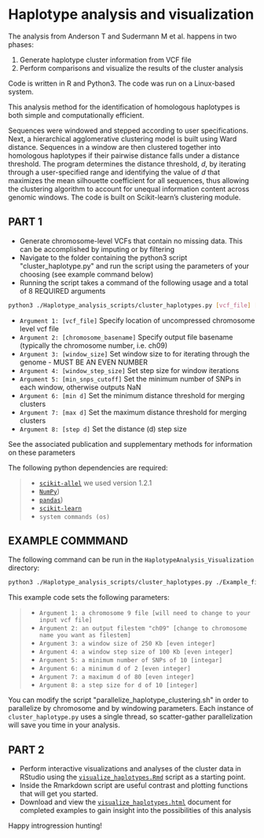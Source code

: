 # Haplotype analysis and visualization 

The analysis from Anderson T and Sudermann M et al. happens in two phases:

1) Generate haplotype cluster information from VCF file
2) Perform comparisons and visualize the results of the cluster analysis

Code is written in R and Python3. The code was run on a Linux-based system.

This analysis method for the identification of homologous haplotypes is both simple and computationally efficient. 

Sequences were windowed and stepped according to user specifications. Next, a hierarchical agglomerative clustering model is built using Ward distance. Sequences in a window are then clustered together into homologous haplotypes if their pairwise distance falls under a distance threshold. The program determines the distance threshold, *d*, by iterating through a user-specified range and identifying the value of *d* that maximizes the mean silhouette coefficient for all sequences, thus allowing the clustering algorithm to account for unequal information content across genomic windows. The code is built on Scikit-learn’s clustering module.

## PART 1
- Generate chromosome-level VCFs that contain no missing data. This can be accomplished by imputing or by filtering
- Navigate to the folder containing the python3 script "cluster_haplotype.py" and run the script using the parameters of your choosing (see example command below)
- Running the script takes a command of the following usage and a total of 8 REQUIRED arguments
```bash
python3 ./Haplotype_analysis_scripts/cluster_haplotypes.py [vcf_file] [chromosome_basename] [window_size] [window_step_size] [min_snps_cutoff] [min d] [max d] [step d]
```
-  `Argument 1: [vcf_file]` Specify location of uncompressed chromosome level vcf file
-  `Argument 2: [chromosome_basename]` Specify output file basename (typically the chromosome number, i.e. ch09) 
-  `Argument 3: [window_size]`  Set window size to for iterating through the genome - MUST BE AN EVEN NUMBER
-  `Argument 4: [window_step_size]`  Set step size for window iterations
-  `Argument 5: [min_snps_cutoff]`  Set the minimum number of SNPs in each window, otherwise outputs NaN
-  `Argument 6: [min d]`  Set the minimum distance threshold for merging clusters
-  `Argument 7: [max d]`  Set the maximum distance threshold for merging clusters
-  `Argument 8: [step d]`  Set the distance (d) step size

See the associated publication and supplementary methods for information on these parameters

The following python dependencies are required:
> - [`scikit-allel`](https://github.com/cggh/scikit-allel) we used version 1.2.1
> - [`NumPy`](https://numpy.org/)) 
> - [`pandas`](https://pandas.pydata.org/)) 
> - [`scikit-learn`](https://scikit-learn.org/stable/)
> - `system commands (os)`

## EXAMPLE COMMMAND 
The following command can be run in the `HaplotypeAnalysis_Visualization` directory:
```bash
python3 ./Haplotype_analysis_scripts/cluster_haplotypes.py ./Example_files/SL4.0ch09_subset.vcf ch09 250000 100000 10 2 80 10
```
This example code sets the following parameters:  
> - `Argument 1: a chromosome 9 file [will need to change to your input vcf file]`
> - `Argument 2: an output filestem "ch09" [change to chromosome name you want as filestem]`
> - `Argument 3: a window size of 250 Kb [even integer]`  
> - `Argument 4: a window step size of 100 Kb [even integer]`
> - `Argument 5: a minimum number of SNPs of 10 [integar]`
> - `Argument 6: a minimum d of 2 [even integer]`  
> - `Argument 7: a maximum d of 80 [even integer]`  
> - `Argument 8: a step size for d of 10 [integer]`

You can modify the script "parallelize_haplotype_clustering.sh" in order to parallelize by chromosome and by windowing parameters.
Each instance of `cluster_haplotype.py` uses a single thread, so scatter-gather parallelization will save you time in your analysis.

## PART 2
-  Perform interactive visualizations and analyses of the cluster data in RStudio using the [`visualize_haplotypes.Rmd`](Visualization/blob/main/Haplotype_analysis_scripts/visualize_haplotypes.Rmd) script as a starting point.  
-  Inside the Rmarkdown script are useful contrast and plotting functions that will get you started.  
-  Download and view the [`visualize_haplotypes.html`](https://github.com/masudermann/HaplotypeAnalysis_Visualization/blob/main/Example_files/visualize_haplotypes.html) document for completed examples to gain insight into the possibilities of this analysis

Happy introgression hunting!
